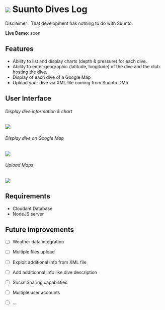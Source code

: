 ![](http://www.suunto.com/Global/ProductImages/Suunto-D4i-Novo-Black/suunto-d4i-novo-black-front-1.png?width=270)
Suunto Dives Log
=======================

Disclaimer : That development has nothing to do with Suunto.

**Live Demo**: soon

## Features
- Ability to list and display charts (depth & pressure) for each dive.
- Ability to enter geographic (latitude, longitude) of the dive and the club hosting the dive.
- Display of each dive of a Google Map
- Upload your dive via XML file coming from Suunto DM5

## User Interface

###### Display dive information & chart
![](https://cloud.githubusercontent.com/assets/9534938/20006909/1f805c34-a29a-11e6-86d5-cc40225f7005.JPG)

###### Display dive on Google Map
![](https://cloud.githubusercontent.com/assets/9534938/20006907/1f79c04a-a29a-11e6-883d-4ae1e5a363a2.JPG)

###### Upload Maps
![](https://cloud.githubusercontent.com/assets/9534938/20006908/1f7a5f5a-a29a-11e6-8eea-86e5c66f5567.JPG)

## Requirements
- Cloudant Database
- NodeJS server

## Future improvements
- [ ] Weather data integration
- [ ] Multiple files upload
- [ ] Exploit additional info from XML file
- [ ] Add additionnal info like dive description
- [ ] Social Sharing capabilities
- [ ] Multiple user accounts
- [ ] ...



